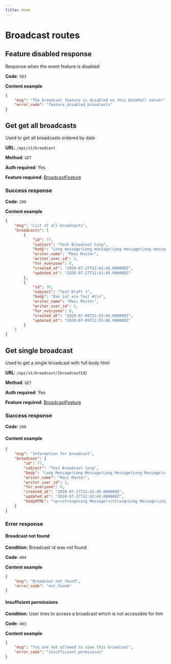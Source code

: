 ```yaml
---
title: Home
---
```


# Broadcast routes

## Feature disabled response
Response when the event feature is disabled

**Code**: `503`

**Content example**
```json
{
    "msg": "The broadcast feature is disabled on this DatePoll server",
    "error_code": "feature_disabled_broadcasts"
}
```

## Get get all broadcasts
Used to get all broadcasts ordered by date

**URL**: `/api/v1/broadcast`

**Method**: `GET`

**Auth required**: Yes

**Feature required**: [BroadcastFeature](#feature-disabled-response)

### Success response
**Code**: `200`

**Content example**
```json
{
    "msg": "List of all broadcasts",
    "broadcasts": [
        {
            "id": 77,
            "subject": "Test Broadcast long",
            "body": "Long message!Long message!Long message!Long message!Long message!Long message!Long message!Long message!Long message!Long message!Long message!Long message!Long message!Long message!Long message!Long message!Long message!Long message!Long message!Long message!Long message!Long message!Long message!Long message!Long message!Long message!Long message!Long message!Long message!Long message!Long message!Long message!Long message!Long message!Long message!Long message!Long message!Long message!Long message!Long message!Long message!Long message!Long message!Long message!Long message!Long message!Long message!Long message!Long message!Long message!Long message!Long message!Long message!Long message!Long message!Long message!Long message!Long message!Long message!Long message!Long message!Long message!Long message!Long message!Long message!Long message!Long message!Long message!Long message!Long message!Long message!Long message!Long message!Long message!Long message!Long message!Long message!Long message!Long message!Long message!Long message!Long message!Long message!Long message!Long message!Long message!Long message!Long message!Long message!Long message!Long message!Long message!Long message!Long message!Long message!Long message!Long message!Long message!Long message!Long message!Long message!Long message!Long message!Long message!Long message!Long message!Long message!Long message!Long message!Long message!Long message!Long message!Long message!\n",
            "writer_name": "Maxi Muster",
            "writer_user_id": 1,
            "for_everyone": 0,
            "created_at": "2020-07-27T12:41:49.000000Z",
            "updated_at": "2020-07-27T12:41:49.000000Z"
        },
        {
            "id": 76,
            "subject": "Test Draft 1",
            "body": "Das ist ein Test #1\n",
            "writer_name": "Maxi Muster",
            "writer_user_id": 1,
            "for_everyone": 0,
            "created_at": "2020-07-09T11:55:46.000000Z",
            "updated_at": "2020-07-09T11:55:46.000000Z"
        }
    ]
}
```

## Get single broadcast
Used to get a single broadcast with full body html

**URL**: `/api/v1/broadcast/{broadcastId}`

**Method**: `GET`

**Auth required**: Yes

**Feature required**: [BroadcastFeature](#feature-disabled-response)

### Success response
**Code**: `200`

#### Content example
```json
{
    "msg": "Information for broadcast",
    "broadcast": {
        "id": 77,
        "subject": "Test Broadcast long",
        "body": "Long Message!Long Message!Long Message!Long Message!Long Message!Long Message!Long Message!Long Message!Long Message!Long Message!Long Message!Long Message!Long Message!Long Message!Long Message!Long Message!Long Message!Long Message!Long Message!Long Message!Long Message!Long Message!Long Message!Long Message!Long Message!Long Message!Long Message!Long Message!Long Message!Long Message!Long Message!Long Message!Long Message!Long Message!Long Message!Long Message!Long Message!Long Message!Long Message!Long Message!Long Message!Long Message!Long Message!Long Message!Long Message!Long Message!Long Message!Long Message!Long Message!Long Message!Long Message!Long Message!Long Message!Long Message!Long Message!Long Message!Long Message!Long Message!Long Message!Long Message!Long Message!Long Message!Long Message!Long Message!Long Message!Long Message!Long Message!Long Message!Long Message!Long Message!\n",
        "writer_name": "Maxi Muster",
        "writer_user_id": 1,
        "for_everyone": 0,
        "created_at": "2020-07-27T12:41:49.000000Z",
        "updated_at": "2020-07-27T12:41:49.000000Z",
        "bodyHTML": "<p><strong>Long Message!</strong>Long Message!Long Message!Long Message!Long Message!Long Message!Long Message!Long Message!Long Message!Long Message!Long Message!Long Message!Long Message!Long Message!Long Message!Long Message!Long Message!Long Message!Long Message!Long Message!Long Message!Long Message!Long Message!Long Message!Long Message!Long Message!Long Message!Long Message!Long Message!Long Message!Long Message!Long Message!Long Message!Long Message!Long Message!Long Message!Long Message!Long Message!Long Message!Long Message!Long Message!Long Message!Long Message!Long Message!Long Message!Long Message!Long Message!Long Message!Long Message!Long Message!Long Message!Long Message!Long Message!Long Message!Long Message!Long Message!Long Message!Long Message!Long Message!Long Message!Long Message!Long Message!Long Message!Long Message!Long Message!Long Message!Long Message!Long Message!Long Message!Long Message!</p>"
    }
}
```

### Error response
#### Broadcast not found
**Condition**: Broadcast id was not found

**Code**: `404`

**Content example**
```json
{
    "msg": "Broadcast not found",
    "error_code": "not_found"
}
```

#### Insufficient permissions
**Condition**: User tries to access a broadcast which is not accessible for him

**Code**: `403`

**Content example**
```json
{
    "msg": "You are not allowed to view this broadcast",
    "error_code": "insufficient_permission"
}
```